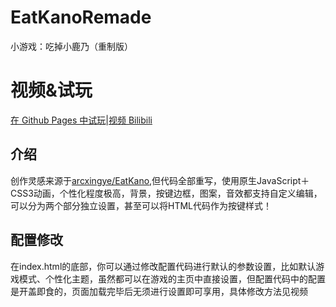 # EatKanoRemade
小游戏：吃掉小鹿乃（重制版）
# 视频&试玩
[在 Github Pages 中试玩](https://bugteas.github.io/EatKanoRemade/index.html)|[视频 Bilibili](https://www.bilibili.com/video/av80433022)
## 介绍
  创作灵感来源于[arcxingye/EatKano](https://github.com/arcxingye/EatKano),但代码全部重写，使用原生JavaScript＋CSS3动画，个性化程度极高，背景，按键边框，图案，音效都支持自定义编辑，可以分为两个部分独立设置，甚至可以将HTML代码作为按键样式！
## 配置修改
  在index.html的底部，你可以通过修改配置代码进行默认的参数设置，比如默认游戏模式、个性化主题，虽然都可以在游戏的主页中直接设置，但配置代码中的配置是开盖即食的，页面加载完毕后无须进行设置即可享用，具体修改方法见视频
